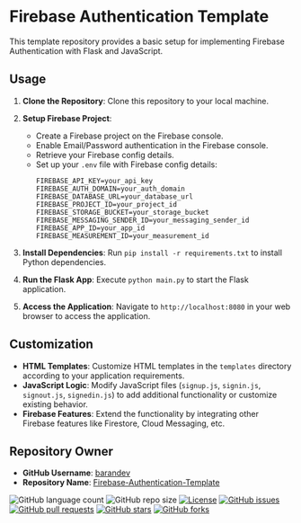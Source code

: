 # Firebase Authentication Template

This template repository provides a basic setup for implementing Firebase Authentication with Flask and JavaScript.

## Usage

1. **Clone the Repository**: Clone this repository to your local machine.

2. **Setup Firebase Project**:
   - Create a Firebase project on the Firebase console.
   - Enable Email/Password authentication in the Firebase console.
   - Retrieve your Firebase config details.
   - Set up your `.env` file with Firebase config details:
     ```
     FIREBASE_API_KEY=your_api_key
     FIREBASE_AUTH_DOMAIN=your_auth_domain
     FIREBASE_DATABASE_URL=your_database_url
     FIREBASE_PROJECT_ID=your_project_id
     FIREBASE_STORAGE_BUCKET=your_storage_bucket
     FIREBASE_MESSAGING_SENDER_ID=your_messaging_sender_id
     FIREBASE_APP_ID=your_app_id
     FIREBASE_MEASUREMENT_ID=your_measurement_id
     ```

3. **Install Dependencies**: Run `pip install -r requirements.txt` to install Python dependencies.

4. **Run the Flask App**: Execute `python main.py` to start the Flask application.

5. **Access the Application**: Navigate to `http://localhost:8080` in your web browser to access the application.

## Customization

- **HTML Templates**: Customize HTML templates in the `templates` directory according to your application requirements.
- **JavaScript Logic**: Modify JavaScript files (`signup.js`, `signin.js`, `signout.js`, `signedin.js`) to add additional functionality or customize existing behavior.
- **Firebase Features**: Extend the functionality by integrating other Firebase features like Firestore, Cloud Messaging, etc.

## Repository Owner

- **GitHub Username**: [barandev](https://github.com/barandev)
- **Repository Name**: [Firebase-Authentication-Template](https://github.com/barandev/Firebase-Authentication-Template)

  
![GitHub language count](https://img.shields.io/github/languages/count/barandev/Firebase-Authentication-Template)
![GitHub repo size](https://img.shields.io/github/repo-size/barandev/Firebase-Authentication-Template)
[![License](https://img.shields.io/github/license/barandev/Firebase-Authentication-Template)](https://github.com/barandev/Firebase-Authentication-Template/blob/main/LICENSE)
[![GitHub issues](https://img.shields.io/github/issues/barandev/Firebase-Authentication-Template)](https://github.com/barandev/Firebase-Authentication-Template/issues)
[![GitHub pull requests](https://img.shields.io/github/issues-pr/barandev/Firebase-Authentication-Template)](https://github.com/barandev/Firebase-Authentication-Template/pulls)
[![GitHub stars](https://img.shields.io/github/stars/barandev/Firebase-Authentication-Template)](https://github.com/barandev/Firebase-Authentication-Template/stargazers)
[![GitHub forks](https://img.shields.io/github/forks/barandev/Firebase-Authentication-Template)](https://github.com/barandev/Firebase-Authentication-Template/network)
